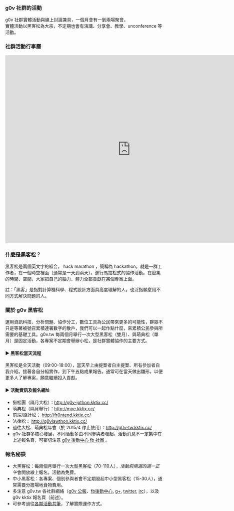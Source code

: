 ### g0v 社群的活動
g0v 社群實體活動與線上討論兼具，一個月會有一到兩場聚會。<br>
實體活動以黑客松為大宗，不定期也會有演講、分享會、教學、unconference 等活動。

### 社群活動行事曆
<iframe src="https://www.google.com/calendar/embed?src=cpcf6iv5pt9l6gl2ue3svo63e8%40group.calendar.google.com&ctz=Asia/Taipei" style="border: 0" width="800" height="600" frameborder="0" scrolling="no"></iframe>


### 什麼是黑客松？
黑客松是兩個英文字的組合， hack marathon ，簡稱為 hackathon。就是一群工作者，在一個時空裡面（通常是一天到兩天），進行馬拉松式的協作活動。在密集的時間、空間，大家把自己的腦力、體力全部貢獻在某個專案上面。

註：「黑客」是指對計算機科學、程式設計方面具高度理解的人，也泛指願意用不同方式解決問題的人。

### 關於 g0v 黑客松
運用資訊科技、分析問題、協作分工，數位工具為公民帶來更多的可能性，群眾不只是等著被號召累積連署數字的散戶，我們可以一起作點什麼，來累積公民參與所需要的基礎工具。g0v.tw 每兩個月舉行一次大型黑客松（雙月）、與萌典松（單月）是固定活動，各專案不定期會舉辦小松，是社群實體協作的主要方式。

#### ▶ 黑客松當天流程

黑客松是全天活動（09:00-18:00），當天早上由提案者自主提案、所有參加者自我介紹。接著各自分組實作，到下午五點成果報告。通常可在當天做出雛形，以便更多人了解專案，願意繼續投入貢獻。

#### ▶ 活動資訊及報名網址

* 揪松團（隔月大松）：http://g0v-jothon.kktix.cc/
* 萌典松（隔月舉行）：http://moe.kktix.cc/
* 前端/設計松： http://fr0ntend.kktix.cc/
* 法律松： http://g0vlawthon.kktix.cc/
* 過往大松、萌典松年會（於 2015/4 停止使用）：http://g0v-tw.kktix.cc/
* g0v 社群多核心發展，不同活動多由不同參與者發起，活動消息不一定集中在上述報名頁，可密切注意 [g0v 後勤中心 fb 社團 ](https://www.facebook.com/groups/g0v.general/)。


### 報名秘訣

* 大黑客松：每兩個月舉行一次大型黑客松（70-110人），*活動前兩週的週一正午*會開放線上報名，活動為免費。
* 中小黑客松：各專案、個別參與者會不定期發起中小型黑客松（15-30人），通常需要分擔場地食物費用。
* 多注意 g0v.tw 各社群網絡（[g0v 公報](http://g0v.tw/zh-TW/communique.html)、[fb後勤中心](https://www.facebook.com/groups/g0v.general/), [g+](https://plus.google.com/+g0vTW/posts), [twitter](https://twitter.com/g0vtw), [irc](http://hack.g0v.tw/irc)），以及 g0v kktix 報名頁（前述）。
* 可參考過往[各期活動共筆](http://hack.g0v.tw)，了解實際運作方式。


